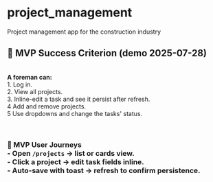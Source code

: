 # project_management
Project management app for the construction industry
<br>
## 🚀 MVP Success Criterion (demo 2025-07-28)
<br>**A foreman can:**<br>1. Log in.<br>2. View all projects.<br>3. Inline-edit a task and see it persist after refresh.<br>4 Add and remove projects.<br>5 Use dropdowns and change the tasks' status.

<br>

### 🚀 MVP User Journeys<br>- Open `/projects` → list or cards view.<br>- Click a project → edit task fields inline.<br>- Auto-save with toast → refresh to confirm persistence.<br>
